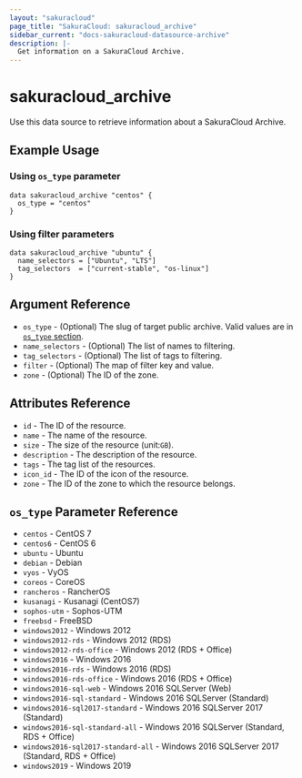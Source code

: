 ```yaml
---
layout: "sakuracloud"
page_title: "SakuraCloud: sakuracloud_archive"
sidebar_current: "docs-sakuracloud-datasource-archive"
description: |-
  Get information on a SakuraCloud Archive.
---
```


# sakuracloud\_archive

Use this data source to retrieve information about a SakuraCloud Archive.

## Example Usage

### Using `os_type` parameter

```hcl
data sakuracloud_archive "centos" {
  os_type = "centos"
}
```

### Using filter parameters

```hcl
data sakuracloud_archive "ubuntu" {
  name_selectors = ["Ubuntu", "LTS"]
  tag_selectors  = ["current-stable", "os-linux"]
}
```

## Argument Reference

 * `os_type` - (Optional) The slug of target public archive. Valid values are in [`os_type` section](#os_type-parameter-reference).
 * `name_selectors` - (Optional) The list of names to filtering.
 * `tag_selectors` - (Optional) The list of tags to filtering.
 * `filter` - (Optional) The map of filter key and value.
 * `zone` - (Optional) The ID of the zone.

## Attributes Reference

* `id` - The ID of the resource.
* `name` - The name of the resource.
* `size` - The size of the resource (unit:`GB`).
* `description` - The description of the resource.
* `tags` - The tag list of the resources.
* `icon_id` - The ID of the icon of the resource.
* `zone` - The ID of the zone to which the resource belongs.

## `os_type` Parameter Reference

* `centos` - CentOS 7
* `centos6` - CentOS 6
* `ubuntu` - Ubuntu 
* `debian` - Debian 
* `vyos` - VyOS
* `coreos` - CoreOS
* `rancheros` - RancherOS
* `kusanagi` - Kusanagi (CentOS7)
* `sophos-utm` - Sophos-UTM
* `freebsd` - FreeBSD
* `windows2012` - Windows 2012
* `windows2012-rds` - Windows 2012 (RDS)
* `windows2012-rds-office` - Windows 2012 (RDS + Office)
* `windows2016` - Windows 2016
* `windows2016-rds` - Windows 2016 (RDS)
* `windows2016-rds-office` - Windows 2016 (RDS + Office)
* `windows2016-sql-web` - Windows 2016 SQLServer (Web)
* `windows2016-sql-standard` - Windows 2016 SQLServer (Standard)
* `windows2016-sql2017-standard` - Windows 2016 SQLServer 2017 (Standard)
* `windows2016-sql-standard-all` - Windows 2016 SQLServer (Standard, RDS + Office)
* `windows2016-sql2017-standard-all` - Windows 2016 SQLServer 2017 (Standard, RDS + Office)
* `windows2019` - Windows 2019
